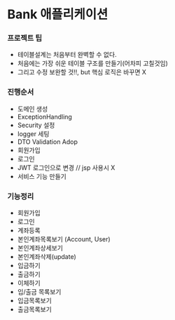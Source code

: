 # Bank 애플리케이션

### 프로젝트 팁
- 테이블설계는 처음부터 완벽할 수 없다.
- 처음에는 가장 쉬운 테이블 구조를 만들기(어차피 고칠것임)
- 그리고 수정 보완할 것!!, but 핵심 로직은 바꾸면 X

### 진행순서
- 도메인 생성
- ExceptionHandling
- Security 설정
- logger 세팅
- DTO Validation Adop
- 회원가입
- 로그인
- JWT 로그인으로 변경 // jsp 사용시 X
- 서비스 기능 만들기

### 기능정리
- 회원가입
- 로그인
- 계좌등록
- 본인계좌목록보기 (Account, User)
- 본인계좌상세보기
- 본인계좌삭제(update)
- 입금하기
- 출금하기
- 이체하기
- 입/출금 목록보기
- 입금목록보기
- 출금목록보기
